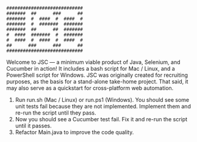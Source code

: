 <!-- language: lang-none -->

    ############################
    #######  ##      ###      ##
    #######  #  ####  #  ####  #
    #######  #  #######  #######
    #######  ##      ##  #######
    #  ####  #######  #  #######
    #  ####  #  ####  #  ####  #
    ##      ###      ###      ##
    ############################

Welcome to JSC — a minimum viable product of Java, Selenium, and Cucumber in action!  It includes a bash script for Mac / Linux, and a PowerShell script for Windows.  JSC was originally created for recruiting purposes, as the basis for a stand-alone take-home project.  That said, it may also serve as a quickstart for cross-platform web automation.

1. Run run.sh (Mac / Linux) or run.ps1 (Windows).  You should see some unit tests fail because they are not implemented.  Implement them and re-run the script until they pass.
2. Now you should see a Cucumber test fail.  Fix it and re-run the script until it passes.
3. Refactor Main.java to improve the code quality.
